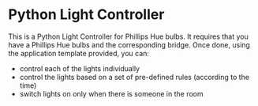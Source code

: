 # Python Light Controller

This is a Python Light Controller for Phillips Hue bulbs. It requires that you have a Phillips Hue bulbs and the corresponding bridge. Once done, using the application template provided, you can:
- control each of the lights individually
- control the lights based on a set of pre-defined rules (according to the time)
- switch lights on only when there is someone in the room


